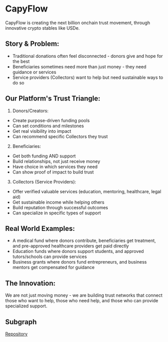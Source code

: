 # CapyFlow

CapyFlow is creating the next billion onchain trust movement, through innovative crypto stables like USDe.

## Story & Problem:
- Traditional donations often feel disconnected - donors give and hope for the best
- Beneficiaries sometimes need more than just money - they need guidance or services
- Service providers (Collectors) want to help but need sustainable ways to do so

## Our Platform's Trust Triangle:

1. Donors/Creators:
- Create purpose-driven funding pools
- Can set conditions and milestones
- Get real visibility into impact
- Can recommend specific Collectors they trust

2. Beneficiaries:
- Get both funding AND support
- Build relationships, not just receive money
- Have choice in which services they need
- Can show proof of impact to build trust

3. Collectors (Service Providers):
- Offer verified valuable services (education, mentoring, healthcare, legal aid)
- Get sustainable income while helping others
- Build reputation through successful outcomes
- Can specialize in specific types of support

## Real World Examples:
- A medical fund where donors contribute, beneficiaries get treatment, and pre-approved healthcare providers get paid directly
- Education funds where donors support students, and approved tutors/schools can provide services
- Business grants where donors fund entrepreneurs, and business mentors get compensated for guidance

## The Innovation:
We are not just moving money - we are building trust networks that connect those who want to help, those who need help, and those who can provide specialized support.

## Subgraph
[Repository](https://github.com/kelvinpraises/capyflow-subgraph)